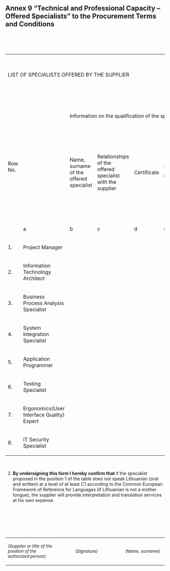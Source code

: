 <h2><a name="_Toc48053191"></a>Annex 9 &ldquo;Technical and Professional Capacity &ndash; Offered Specialists&rdquo; to the Procurement Terms and Conditions</h2>
<p><strong>&nbsp;</strong></p>
<p><strong>&nbsp;</strong></p>
<table width="973">
<tbody>
<tr>
<td colspan="9" width="973">
<p>&nbsp;</p>
<p>LIST OF SPECIALISTS OFFERED BY THE SUPPLIER</p>
<p>&nbsp;</p>
</td>
</tr>
<tr>
<td rowspan="3" width="37">
<p>Row No.</p>
</td>
<td rowspan="2" width="133">
<p><strong>&nbsp;</strong></p>
<p><strong>&nbsp;</strong></p>
<p><strong>&nbsp;</strong></p>
<p><strong>&nbsp;</strong></p>
<p><strong>&nbsp;</strong></p>
<p><strong>&nbsp;</strong></p>
<p><strong>&nbsp;</strong></p>
<p><strong>&nbsp;</strong></p>
<p><strong>&nbsp;</strong></p>
<p>&nbsp;</p>
</td>
<td colspan="7" width="803">
<p>&nbsp;</p>
<p>Information on the qualification of the specialist offered by the supplier</p>
</td>
</tr>
<tr>
<td width="84">
<p>Name, surname of the offered specialist</p>
</td>
<td width="86">
<p>Relationships of the offered specialist with the supplier</p>
</td>
<td width="85">
<p>Certificate</p>
</td>
<td width="100">
<p>Titles of contracts</p>
</td>
<td width="130">
<p>Dates of commencement/completion of contracts</p>
</td>
<td width="100">
<p>Contact details of the Customer (employer): name, contact person (e-mail, phone number, e-mail address)</p>
</td>
<td width="218">
<p>Brief description of the contract, information on the functions of the specialist in the performance of the contract</p>
</td>
</tr>
<tr>
<td width="133">
<p>a</p>
</td>
<td width="84">
<p>b</p>
</td>
<td width="86">
<p>c</p>
</td>
<td width="85">
<p>d</p>
</td>
<td width="100">
<p>e</p>
</td>
<td width="130">
<p>f</p>
</td>
<td width="100">
<p>g</p>
</td>
<td width="218">
<p>h</p>
</td>
</tr>
<tr>
<td width="37">
<p>1.</p>
</td>
<td width="133">
<p>Project Manager</p>
</td>
<td width="84">
<p>&nbsp;</p>
</td>
<td width="86">
<p>&nbsp;</p>
</td>
<td width="85">
<p>&nbsp;</p>
</td>
<td width="100">
<p>&nbsp;</p>
</td>
<td width="130">
<p>&nbsp;</p>
</td>
<td width="100">
<p>&nbsp;</p>
</td>
<td width="218">
<p>&nbsp;</p>
</td>
</tr>
<tr>
<td width="37">
<p>2.</p>
</td>
<td width="133">
<p>Information Technology Architect</p>
</td>
<td width="84">
<p>&nbsp;</p>
</td>
<td width="86">
<p>&nbsp;</p>
</td>
<td width="85">
<p>&nbsp;</p>
</td>
<td width="100">
<p>&nbsp;</p>
</td>
<td width="130">
<p>&nbsp;</p>
</td>
<td width="100">
<p>&nbsp;</p>
</td>
<td width="218">
<p>&nbsp;</p>
</td>
</tr>
<tr>
<td width="37">
<p>3.</p>
</td>
<td width="133">
<p>Business Process Analysis Specialist</p>
</td>
<td width="84">
<p>&nbsp;</p>
</td>
<td width="86">
<p>&nbsp;</p>
</td>
<td width="85">
<p>&nbsp;</p>
</td>
<td width="100">
<p>&nbsp;</p>
</td>
<td width="130">
<p>&nbsp;</p>
</td>
<td width="100">
<p>&nbsp;</p>
</td>
<td width="218">
<p>&nbsp;</p>
</td>
</tr>
<tr>
<td width="37">
<p>4.</p>
</td>
<td width="133">
<p>System Integration Specialist</p>
</td>
<td width="84">
<p>&nbsp;</p>
</td>
<td width="86">
<p>&nbsp;</p>
</td>
<td width="85">
<p>&nbsp;</p>
</td>
<td width="100">
<p>&nbsp;</p>
</td>
<td width="130">
<p>&nbsp;</p>
</td>
<td width="100">
<p>&nbsp;</p>
</td>
<td width="218">
<p>&nbsp;</p>
</td>
</tr>
<tr>
<td width="37">
<p>5.</p>
</td>
<td width="133">
<p>Application Programmer</p>
</td>
<td width="84">
<p>&nbsp;</p>
</td>
<td width="86">
<p>&nbsp;</p>
</td>
<td width="85">
<p>&nbsp;</p>
</td>
<td width="100">
<p>&nbsp;</p>
</td>
<td width="130">
<p>&nbsp;</p>
</td>
<td width="100">
<p>&nbsp;</p>
</td>
<td width="218">
<p>&nbsp;</p>
</td>
</tr>
<tr>
<td width="37">
<p>6.</p>
</td>
<td width="133">
<p>Testing Specialist</p>
</td>
<td width="84">
<p>&nbsp;</p>
</td>
<td width="86">
<p>&nbsp;</p>
</td>
<td width="85">
<p>&nbsp;</p>
</td>
<td width="100">
<p>&nbsp;</p>
</td>
<td width="130">
<p>&nbsp;</p>
</td>
<td width="100">
<p>&nbsp;</p>
</td>
<td width="218">
<p>&nbsp;</p>
</td>
</tr>
<tr>
<td width="37">
<p>7.</p>
</td>
<td width="133">
<p>Ergonomics(User Interface Quality) Expert</p>
</td>
<td width="84">
<p>&nbsp;</p>
</td>
<td width="86">
<p>&nbsp;</p>
</td>
<td width="85">
<p>&nbsp;</p>
</td>
<td width="100">
<p>&nbsp;</p>
</td>
<td width="130">
<p>&nbsp;</p>
</td>
<td width="100">
<p>&nbsp;</p>
</td>
<td width="218">
<p>&nbsp;</p>
</td>
</tr>
<tr>
<td width="37">
<p>8.</p>
</td>
<td width="133">
<p>IT Security Specialist</p>
</td>
<td width="84">
<p>&nbsp;</p>
</td>
<td width="86">
<p>&nbsp;</p>
</td>
<td width="85">
<p>&nbsp;</p>
</td>
<td width="100">
<p>&nbsp;</p>
</td>
<td width="130">
<p>&nbsp;</p>
</td>
<td width="100">
<p>&nbsp;</p>
</td>
<td width="218">
<p>&nbsp;</p>
</td>
</tr>
</tbody>
</table>
<p><strong>&nbsp;</strong></p>
<ol start="2">
<li><strong>By undersigning this form I hereby confirm that </strong>if the specialist proposed in the position 1 of the table does not speak Lithuanian (oral and written) at a level of at least C1 according to the Common European Framework of Reference for Languages (if Lithuanian is not a mother tongue), the supplier will provide interpretation and translation services at his own expense.</li>
</ol>
<p><strong>&nbsp;</strong></p>
<p>&nbsp;</p>
<p>&nbsp;</p>
<table width="657">
<tbody>
<tr>
<td width="259">
<p><em><sup>(Supplier or title of the position of the authorized person)</sup></em></p>
</td>
<td width="40">
<p><sup>&nbsp;</sup></p>
</td>
<td width="133">
<p><em><sup>(Signature)</sup></em></p>
</td>
<td width="47">
<p><sup>&nbsp;</sup></p>
</td>
<td width="178">
<p><em><sup>(Name, surname)</sup></em></p>
</td>
</tr>
</tbody>
</table>
<p><strong>&nbsp;</strong></p>
